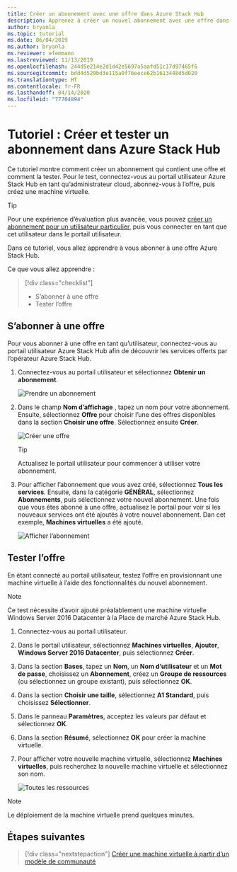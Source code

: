 ```yaml
---
title: Créer un abonnement avec une offre dans Azure Stack Hub
description: Apprenez à créer un nouvel abonnement avec une offre dans Azure Stack Hub, puis testez l’offre avec une machine virtuelle de test.
author: bryanla
ms.topic: tutorial
ms.date: 06/04/2019
ms.author: bryanla
ms.reviewer: efemmano
ms.lastreviewed: 11/13/2019
ms.openlocfilehash: 244d5e214e2d1d42e5697a5aafd51c17d97465f6
ms.sourcegitcommit: bdd4d529bd3e115a9f76eece62b1613448d5d020
ms.translationtype: HT
ms.contentlocale: fr-FR
ms.lasthandoff: 04/14/2020
ms.locfileid: "77704894"
---
```

# <a name="tutorial-create-and-test-a-subscription-in-azure-stack-hub"></a>Tutoriel : Créer et tester un abonnement dans Azure Stack Hub

Ce tutoriel montre comment créer un abonnement qui contient une offre et comment la tester. Pour le test, connectez-vous au portail utilisateur Azure Stack Hub en tant qu’administrateur cloud, abonnez-vous à l’offre, puis créez une machine virtuelle.

> [!TIP]
> Pour une expérience d’évaluation plus avancée, vous pouvez [créer un abonnement pour un utilisateur particulier](../operator/azure-stack-subscribe-plan-provision-vm.md#create-a-subscription-as-a-cloud-operator), puis vous connecter en tant que cet utilisateur dans le portail utilisateur.

Dans ce tutoriel, vous allez apprendre à vous abonner à une offre Azure Stack Hub.

Ce que vous allez apprendre :

> [!div class="checklist"]
> * S’abonner à une offre 
> * Tester l’offre

## <a name="subscribe-to-an-offer"></a>S’abonner à une offre

Pour vous abonner à une offre en tant qu’utilisateur, connectez-vous au portail utilisateur Azure Stack Hub afin de découvrir les services offerts par l’opérateur Azure Stack Hub.

1. Connectez-vous au portail utilisateur et sélectionnez **Obtenir un abonnement**.

   ![Prendre un abonnement](media/azure-stack-subscribe-services/get-subscription.png)

2. Dans le champ **Nom d’affichage** , tapez un nom pour votre abonnement. Ensuite, sélectionnez **Offre** pour choisir l’une des offres disponibles dans la section **Choisir une offre**. Sélectionnez ensuite **Créer**.

   ![Créer une offre](media/azure-stack-subscribe-services/create-subscription.png)

   > [!TIP]
   > Actualisez le portail utilisateur pour commencer à utiliser votre abonnement.

3. Pour afficher l’abonnement que vous avez créé, sélectionnez **Tous les services**. Ensuite, dans la catégorie **GÉNÉRAL**, sélectionnez **Abonnements**, puis sélectionnez votre nouvel abonnement. Une fois que vous êtes abonné à une offre, actualisez le portail pour voir si les nouveaux services ont été ajoutés à votre nouvel abonnement. Dan cet exemple, **Machines virtuelles** a été ajouté.

   ![Afficher l’abonnement](media/azure-stack-subscribe-services/view-subscription.png)

## <a name="test-the-offer"></a>Tester l’offre

En étant connecté au portail utilisateur, testez l’offre en provisionnant une machine virtuelle à l’aide des fonctionnalités du nouvel abonnement.

> [!NOTE]
> Ce test nécessite d’avoir ajouté préalablement une machine virtuelle Windows Server 2016 Datacenter à la Place de marché Azure Stack Hub.

1. Connectez-vous au portail utilisateur.

2. Dans le portail utilisateur, sélectionnez **Machines virtuelles**, **Ajouter**, **Windows Server 2016 Datacenter**, puis sélectionnez **Créer**.

3. Dans la section **Bases**, tapez un **Nom**, un **Nom d’utilisateur** et un **Mot de passe**, choisissez un **Abonnement**, créez un **Groupe de ressources** (ou sélectionnez un groupe existant), puis sélectionnez **OK**.

4. Dans la section **Choisir une taille**, sélectionnez **A1 Standard**, puis choisissez **Sélectionner**.  

5. Dans le panneau **Paramètres**, acceptez les valeurs par défaut et sélectionnez **OK**.

6. Dans la section **Résumé**, sélectionnez **OK** pour créer la machine virtuelle.  

7. Pour afficher votre nouvelle machine virtuelle, sélectionnez **Machines virtuelles**, puis recherchez la nouvelle machine virtuelle et sélectionnez son nom.

    ![Toutes les ressources](media/azure-stack-subscribe-services/view-vm.png)

> [!NOTE]
> Le déploiement de la machine virtuelle prend quelques minutes.

## <a name="next-steps"></a>Étapes suivantes

> [!div class="nextstepaction"]
> [Créer une machine virtuelle à partir d’un modèle de communauté](azure-stack-create-vm-template.md)
